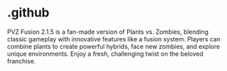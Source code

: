 # .github
PVZ Fusion 2.1.5 is a fan-made version of Plants vs. Zombies, blending classic gameplay with innovative features like a fusion system. Players can combine plants to create powerful hybrids, face new zombies, and explore unique environments. Enjoy a fresh, challenging twist on the beloved franchise.
